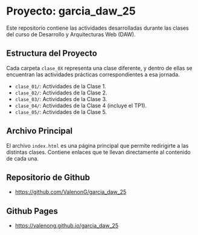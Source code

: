 # Proyecto: garcia_daw_25

Este repositorio contiene las actividades desarrolladas durante las clases del curso de Desarrollo y Arquitecturas Web (DAW).

## Estructura del Proyecto

Cada carpeta `clase_0X` representa una clase diferente, y dentro de ellas se encuentran las actividades prácticas correspondientes a esa jornada.

- `clase_01/`: Actividades de la Clase 1.
- `clase_02/`: Actividades de la Clase 2.
- `clase_03/`: Actividades de la Clase 3.
- `clase_04/`: Actividades de la Clase 4 (incluye el TP1).
- `clase_05/`: Actividades de la Clase 5.


## Archivo Principal

El archivo `index.html` es una página principal que permite redirigirte a las distintas clases. Contiene enlaces que te llevan directamente al contenido de cada una.

## Repositorio de Github
- https://github.com/ValenonG/garcia_daw_25

## Github Pages
- https://valenong.github.io/garcia_daw_25